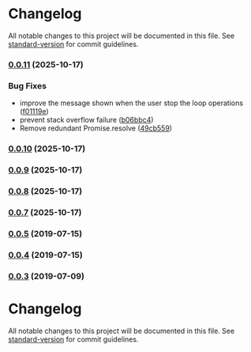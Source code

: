 # Changelog

All notable changes to this project will be documented in this file. See [standard-version](https://github.com/conventional-changelog/standard-version) for commit guidelines.

### [0.0.11](https://github.com/acidspud/step-promise-looper/compare/v0.0.10...v0.0.11) (2025-10-17)


### Bug Fixes

* improve the message shown when the user stop the loop operations ([f01119e](https://github.com/acidspud/step-promise-looper/commit/f01119e6e3c7ae39d1be7bcff24afc6ecd0340ab))
* prevent stack overflow failure ([b06bbc4](https://github.com/acidspud/step-promise-looper/commit/b06bbc420998eaf5b5d3c308fd05246d59ffdca6))
* Remove redundant Promise.resolve ([49cb559](https://github.com/acidspud/step-promise-looper/commit/49cb559df261285ac29dad0aa6b62ec882a8d0db))

### [0.0.10](https://github.com/acidspud/step-promise-looper/compare/v0.0.9...v0.0.10) (2025-10-17)

### [0.0.9](https://github.com/acidspud/step-promise-looper/compare/v0.0.8...v0.0.9) (2025-10-17)

### [0.0.8](https://github.com/acidspud/step-promise-looper/compare/v0.0.7...v0.0.8) (2025-10-17)

### [0.0.7](https://github.com/acidspud/step-promise-looper/compare/v0.0.5...v0.0.7) (2025-10-17)

### [0.0.5](https://github.com/acidspud/step-promise-looper/compare/v0.0.4...v0.0.5) (2019-07-15)



### [0.0.4](https://github.com/acidspud/step-promise-looper/compare/v0.0.3...v0.0.4) (2019-07-15)



### [0.0.3](https://github.com/acidspud/step-promise-looper/compare/v0.0.2...v0.0.3) (2019-07-09)



# Changelog

All notable changes to this project will be documented in this file. See [standard-version](https://github.com/conventional-changelog/standard-version) for commit guidelines.

